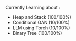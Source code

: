 Currently Learning about :
- Heap and Stack (100/100%)
- Conditional GAN (10/100%)
- LLM using Torch (10/100%)
- Binary Tree (100/100%)
